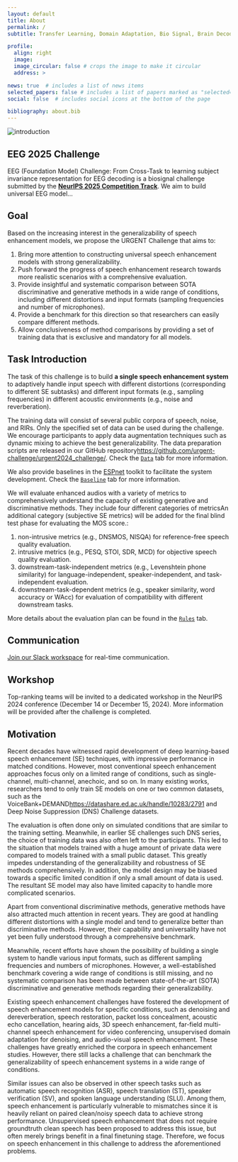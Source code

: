 ```yaml
---
layout: default
title: About
permalink: /
subtitle: Transfer Learning, Domain Adaptation, Bio Signal, Brain Decoding, Electroencephalogram, Event-Related Potential

profile:
  align: right
  image: 
  image_circular: false # crops the image to make it circular
  address: >

news: true  # includes a list of news items
selected_papers: false # includes a list of papers marked as "selected={true}"
social: false  # includes social icons at the bottom of the page

bibliography: about.bib
---
```



<img alt="introduction" src="https://braindecode.org/stable/_images/braindecode.svg" style="max-width: 100%;"/>

<!-- <p>We can also cite <d-cite key="VoiceFixer-Liu2022"></d-cite> external publications.</p>

<d-math block>
  \mathbb{E}_{z \sim q_\phi(z|x)}
</d-math>

Hi <d-footnote>This is a footnote.</d-footnote> how are you?

<d-code block language="python">
import torch

if isinstance(speech_mix, np.ndarray):
    speech_mix = torch.as_tensor(speech_mix)
</d-code> -->

## EEG 2025 Challenge

EEG (Foundation Model) Challenge: From  Cross-Task to learning subject invariance representation for EEG decoding is a biosignal challenge submitted by the [**NeurIPS 2025 Competition Track**](https://neurips.cc/Conferences/2025/CompetitionTrack). We aim to build universal EEG model...

## Goal

Based on the increasing interest in the generalizability of speech enhancement models, we propose the URGENT Challenge that aims to: 

1. Bring more attention to constructing universal speech enhancement models with strong generalizability.
2. Push forward the progress of speech enhancement research towards more realistic scenarios with a comprehensive evaluation.
3. Provide insightful and systematic comparison between SOTA discriminative and generative methods in a wide range of conditions, including different distortions and input formats (sampling frequencies and number of microphones).
4. Provide a benchmark for this direction so that researchers can easily compare different methods.
5. Allow conclusiveness of method comparisons by providing a set of training data that is exclusive and mandatory for all models.


## Task Introduction

The task of this challenge is to build **a single speech enhancement system** to adaptively handle input speech with different distortions (corresponding to different SE subtasks) and different input formats (e.g., sampling frequencies) in different acoustic environments (e.g., noise and reverberation).

The training data will consist of several public corpora of speech, noise, and RIRs. Only the specified set of data can be used during the challenge. We encourage participants to apply data augmentation techniques such as dynamic mixing to achieve the best generalizability. The data preparation scripts are released in our GitHub repository<d-footnote><a href="https://github.com/urgent-challenge/urgent2024_challenge/" target="_blank">https://github.com/urgent-challenge/urgent2024_challenge/</a></d-footnote>. Check the [`Data`](/urgent2024/data) tab for more information.

We also provide baselines in the [ESPnet](https://github.com/espnet/espnet) toolkit to facilitate the system development. Check the [`Baseline`](/urgent2024/baseline) tab for more information.

We will evaluate enhanced audios with a variety of metrics to comprehensively understand the capacity of existing generative and discriminative methods. They include four different categories of metrics<d-footnote>An additional category (subjective SE metrics) will be added for the final blind test phase for evaluating the MOS score.</d-footnote>:

1. non-intrusive metrics (e.g., DNSMOS, NISQA) for reference-free speech quality evaluation.
2. intrusive metrics (e.g., PESQ, STOI, SDR, MCD) for objective speech quality evaluation.
3. downstream-task-independent metrics (e.g., Levenshtein phone similarity) for language-independent, speaker-independent, and task-independent evaluation.
4. downstream-task-dependent metrics (e.g., speaker similarity, word accuracy or WAcc) for evaluation of compatibility with different downstream tasks.

More details about the evaluation plan can be found in the [`Rules`](/urgent2024/rules) tab.

## Communication

[Join our Slack workspace](https://join.slack.com/t/urgentchallenge/shared_invite/zt-2jy2stg7q-79AGeAY0CpKHRl7r4X0e6g) for real-time communication.

## Workshop

Top-ranking teams will be invited to a dedicated workshop in the NeurIPS 2024 conference (December 14 or December 15, 2024). More information will be provided after the challenge is completed.

<!-- ## Paper Submission

Participants may feel free to submit their system description paper to any conference. -->

## Motivation

Recent decades have witnessed rapid development of deep learning-based speech enhancement (SE) techniques, with impressive performance in matched conditions. However, most conventional speech enhancement approaches focus only on a limited range of conditions, such as single-channel, multi-channel, anechoic, and so on.
In many existing works, researchers tend to only train SE models on one or two common datasets, such as the VoiceBank+DEMAND<d-footnote><a href="https://datashare.ed.ac.uk/handle/10283/2791">https://datashare.ed.ac.uk/handle/10283/2791</a></d-footnote> and Deep Noise Suppression (DNS) Challenge datasets.

The evaluation is often done only on simulated conditions that are similar to the training setting. Meanwhile, in earlier SE challenges such DNS series, the choice of training data was also often left to the participants. This led to the situation that models trained with a huge amount of private data were compared to models trained with a small public dataset. This greatly impedes understanding of the generalizability and robustness of SE methods comprehensively. In addition, the model design may be biased towards a specific limited condition if only a small amount of data is used. The resultant SE model may also have limited capacity to handle more complicated scenarios.

Apart from conventional discriminative methods, generative methods have also attracted much attention in recent years. They are good at handling different distortions with a single model<d-cite key="UNIVERSE-Serra2022,VoiceFixer-Liu2022"/> and tend to generalize better than discriminative methods<d-cite key="Conditional-Lu2022"/>. However, their capability and universality have not yet been fully understood through a comprehensive benchmark.

Meanwhile, recent efforts<d-cite key="Toward-Zhang2023,Improving-Zhang2024"/> have shown the possibility of building a single system to handle various input formats, such as different sampling frequencies and numbers of microphones.
However, a well-established benchmark covering a wide range of conditions is still missing, and no systematic comparison has been made between state-of-the-art (SOTA) discriminative and generative methods regarding their generalizability.

Existing speech enhancement challenges have fostered the development of speech enhancement models for specific conditions, such as denoising and dereverberation<d-cite key="DNS1-Reddy2020,DNS2-Reddy2021,DNS3-Reddy2021,DNS4-Dubey2022,DNS5-Dubey2024"/>, speech restoration<d-cite key="SIG1-Cutler2024,SIG2-Ristea2024"/>, packet loss concealment<d-cite key="PLC1-Diener2022,PLC2-Diener2024"/>, acoustic echo cancellation<d-cite key="AEC1-Sridhar2021,AEC2-Cutler2021,AEC3-Cutler2022,AEC4-Cutler2024"/>, hearing aids<d-cite key="Clarity1-Graetzer2021,Clarity2-Akeroyd2023,Clarity2-Cox2023"/>, 3D speech enhancement<d-cite key="L3DAS21-Guizzo2021,L3DAS22-Guizzo2022,L3DAS23-Marinoni2023,L3DAS23-Gramaccioni2024"/>, far-field multi-channel speech enhancement for video conferencing<d-cite key="ConferencingSpeech-Rao2021"/>, unsupervised domain adaptation for denoising<d-cite key="CHiME7-Leglaive2023"/>, and audio-visual speech enhancement<d-cite key="AVSE-Blanco2023"/>. These challenges have greatly enriched the corpora in speech enhancement studies. However, there still lacks a challenge that can benchmark the generalizability of speech enhancement systems in a wide range of conditions.

Similar issues can also be observed in other speech tasks such as automatic speech recognition (ASR), speech translation (ST), speaker verification (SV), and spoken language understanding (SLU).
Among them, speech enhancement is particularly vulnerable to mismatches since it is heavily reliant on paired clean/noisy speech data to achieve strong performance. Unsupervised speech enhancement that does not require groundtruth clean speech has been proposed to address this issue, but often merely brings benefit in a final finetuning stage<d-cite key="Employing-Xu2024"/>. Therefore, we focus on speech enhancement in this challenge to address the aforementioned problems.

<!-- Be sure to list "URGENT Challenge: Universality, Robustness, and Generalizability for EnhancemeNT" as your paper subject area when making a submission. -->
